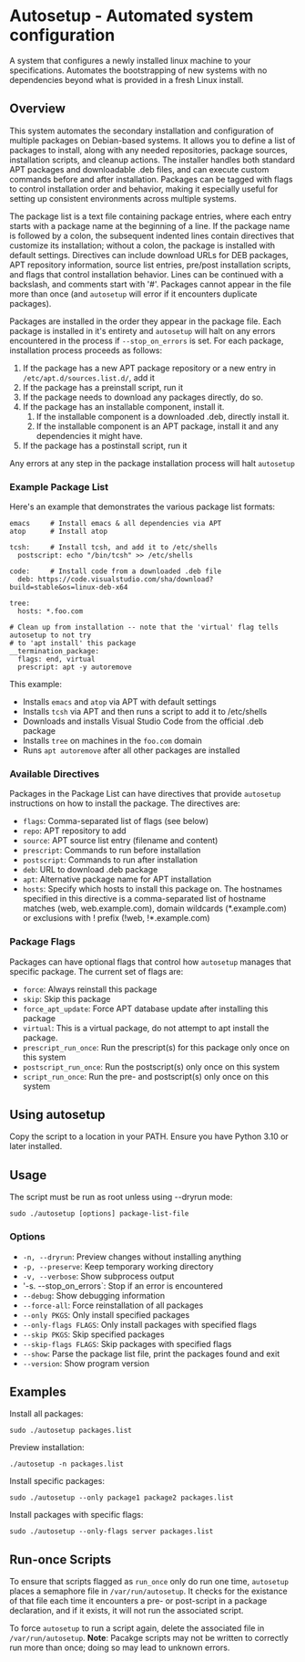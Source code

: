 # Autosetup - Automated system configuration

A system that configures a newly installed linux machine to your specifications.  Automates the bootstrapping of new systems with no dependencies beyond what is provided in a fresh Linux install.

## Overview

This system automates the secondary installation and configuration of multiple packages on Debian-based systems. It allows you to define a list of packages to install, along with any needed repositories, package sources, installation scripts, and cleanup actions. The installer handles both standard APT packages and downloadable .deb files, and can execute custom commands before and after installation. Packages can be tagged with flags to control installation order and behavior, making it especially useful for setting up consistent environments across multiple systems.

The package list is a text file containing package entries, where each entry starts with a package name at the beginning of a line. If the package name is followed by a colon, the subsequent indented lines contain directives that customize its installation; without a colon, the package is installed with default settings. Directives can include download URLs for DEB packages, APT repository information, source list entries, pre/post installation scripts, and flags that control installation behavior. Lines can be continued with a backslash, and comments start with '#'.  Packages cannot appear in the file more than once (and `autosetup` will error if it encounters duplicate packages).

Packages are installed in the order they appear in the package file.  Each package is installed in it's entirety and `autosetup` will halt on any errors encountered in the process if `--stop_on_errors` is set.  For each package, installation process proceeds as follows: 
1. If the package has a new APT package repository or a new entry in `/etc/apt.d/sources.list.d/`, add it
3. If the package has a preinstall script, run it
4. If the package needs to download any packages directly, do so.
5. If the package has an installable component, install it.
    1. If the installable component is a downloaded .deb, directly install it.
    2. If the installable component is an APT package, install it and any dependencies it might have.
6. If the package has a postinstall script, run it

Any errors at any step in the package installation process will halt `autosetup`

### Example Package List

Here's an example that demonstrates the various package list formats:

    emacs     # Install emacs & all dependencies via APT
    atop      # Install atop

    tcsh:     # Install tcsh, and add it to /etc/shells
      postscript: echo "/bin/tcsh" >> /etc/shells

    code:     # Install code from a downloaded .deb file
      deb: https://code.visualstudio.com/sha/download?build=stable&os=linux-deb-x64
    
    tree:
      hosts: *.foo.com
    
    # Clean up from installation -- note that the 'virtual' flag tells autosetup to not try 
    # to 'apt install' this package
    __termination_package:
      flags: end, virtual
      prescript: apt -y autoremove

This example:
- Installs `emacs` and `atop` via APT with default settings
- Installs `tcsh` via APT and then runs a script to add it to /etc/shells
- Downloads and installs Visual Studio Code from the official .deb package
- Installs `tree` on machines in the `foo.com` domain
- Runs `apt autoremove` after all other packages are installed

### Available Directives
Packages in the Package List can have directives that provide `autosetup` instructions on how to install the package.  The directives are:
- `flags`: Comma-separated list of flags (see below)
- `repo`: APT repository to add
- `source`: APT source list entry (filename and content)
- `prescript`: Commands to run before installation
- `postscript`: Commands to run after installation
- `deb`: URL to download .deb package
- `apt`: Alternative package name for APT installation
- `hosts`: Specify which hosts to install this package on.  The hostnames specified in this directive is a comma-separated list of hostname matches (web, web.example.com), domain wildcards (\*.example.com) or exclusions with ! prefix (!web, !*.example.com)

### Package Flags

Packages can have optional flags that control how `autosetup` manages that specific package.  The current set of flags are:
- `force`: Always reinstall this package
- `skip`: Skip this package
- `force_apt_update`: Force APT database update after installing this package
- `virtual`: This is a virtual package, do not attempt to apt install the package.
- `prescript_run_once`: Run the prescript(s) for this package only once on this system
- `postscript_run_once`: Run the postscript(s) only once on this system
- `script_run_once`: Run the pre- and postscript(s) only once on this system

## Using autosetup

Copy the script to a location in your PATH. Ensure you have Python 3.10 or later installed.

## Usage

The script must be run as root unless using --dryrun mode:

    sudo ./autosetup [options] package-list-file

### Options

- `-n, --dryrun`: Preview changes without installing anything
- `-p, --preserve`: Keep temporary working directory
- `-v, --verbose`: Show subprocess output
- '-s. --stop_on_errors`: Stop if an error is encountered
- `--debug`: Show debugging information
- `--force-all`: Force reinstallation of all packages
- `--only PKGS`: Only install specified packages
- `--only-flags FLAGS`: Only install packages with specified flags
- `--skip PKGS`: Skip specified packages
- `--skip-flags FLAGS`: Skip packages with specified flags
- `--show`: Parse the package list file, print the packages found and exit
- `--version`: Show program version

## Examples

Install all packages:

    sudo ./autosetup packages.list

Preview installation:

    ./autosetup -n packages.list

Install specific packages:

    sudo ./autosetup --only package1 package2 packages.list

Install packages with specific flags:

    sudo ./autosetup --only-flags server packages.list

## Run-once Scripts
To ensure that scripts flagged as `run_once` only do run one time, ``autosetup`` places a semaphore file in `/var/run/autosetup`.  It checks for the existance of that file each time it encounters a pre- or post-script in a package declaration, and if it exists, it will not run the associated script.  

To force `autosetup` to run a script again, delete the associated file in `/var/run/autosetup`.  **Note**: Pacakge scripts may not be written to correctly run more than once; doing so may lead to unknown errors.